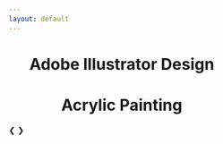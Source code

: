 ```yaml
---
layout: default
---
```

<html>
<head>
<meta name="viewport" content="width=device-width, initial-scale=1">
<style>
* {box-sizing: border-box}
.mySlides1, .mySlides2 {display: none}
img {vertical-align: middle;}

/* Slideshow container */
.slideshow-container {
  max-width: 1000px;
  position: relative;
  margin: auto;
}

/* Next & previous buttons */
.prev, .next {
  cursor: pointer;
  position: absolute;
  top: 50%;
  width: auto;
  padding: 16px;
  margin-top: -22px;
  color: white;
  font-weight: bold;
  font-size: 18px;
  transition: 0.6s ease;
  border-radius: 0 3px 3px 0;
  user-select: none;
}

/* Position the "next button" to the right */
.next {
  right: 0;
  border-radius: 3px 0 0 3px;
}

/* On hover, add a grey background color */
.prev:hover, .next:hover {
  background-color: #f1f1f1;
  color: black;
}
</style>
</head>

<body>
<h1 style="text-align:center">Adobe Illustrator Design</h1>

<!-- Container for the image gallery -->
<div class="slideshow-container">

  <!-- Full-width images with number text -->
  <div class="mySlides1">
    <div class="numbertext">1 / 9</div>
    <img src="/img/adobe_illustrator/class8_homework_ellie_happyholoday.png"  style="width:auto; height:300px">
    <div class="text">Greetings From Tommy and Fluffy</div>
  </div>
  
  <div class="mySlides1">
    <div class="numbertext">2 / 9</div>
    <img src="/img/adobe_illustrator/Ellie_mooncake.png" style="width:auto; height:300px">
    <div class="text">Moon Cake</div>
  </div>

  <div class="mySlides1">
    <div class="numbertext">3 / 9</div>
    <img src="/img/adobe_illustrator/hungarian_door_Ellie.png" style="width:auto; height:400px">
    <div class="text">Hungarian Door</div>
  </div>

  <div class="mySlides1">
    <div class="numbertext">4 / 9</div>
    <img src="/img/adobe_illustrator/homework3_ellie.png" style="width:auto; height:400px">
    <div class="text">Llama in the Farm</div>
  </div>
 
  <div class="mySlides1">
    <div class="numbertext">5 / 9</div>
    <img src="/img/adobe_illustrator/Roger_william_zoo_Ellie.png" style="width:auto; height:400px">
    <div class="text">Roger William Zoo Map</div>
  </div>

  <div class="mySlides1">
    <div class="numbertext">6 / 9</div>
    <img src="/img/adobe_illustrator/Ellie_menu.png" style="width:auto; height:400px">
    <div class="text">Pizza Restaurant Takeout Menu</div>
  </div>
    
   <div class="mySlides1">
    <div class="numbertext">7 / 9</div>
    <img src="/img/adobe_illustrator/Asset_3.png" style="width:auto; height:400px">
    <div class="text">Happy Halloween!</div>
  </div>
  
   <div class="mySlides1">
    <div class="numbertext">8 / 9</div>
    <img src="/img/adobe_illustrator/Asset_4.png" style="width:auto; height:400px">
    <div class="text">Spring Birds</div>
  </div>
  
   <div class="mySlides1">
    <div class="numbertext">9 / 9</div>
    <img src="/img/adobe_illustrator/Final_project_ellie.png" style="width:auto; height:400px">
    <div class="text">Texas Eyeball</div>
  </div>
  
  <h1 style="text-align:center">Acrylic Painting</h1>

   <div class="mySlides2">
    <div class="numbertext">1 / 7</div>
    <img src="/img/painting/elephant.JPG"  style="width:auto; height:400px">
    <div class="text">Mom and Baby Elephant</div>
  </div>
  
  <div class="mySlides2">
    <div class="numbertext">2 / 7</div>
    <img src="/img/painting/3_scenes.JPG" style="width:auto; height:400px">
    <div class="text">Sun Rise Sunset and Night</div>
  </div>

  <div class="mySlides2">
    <div class="numbertext">3 / 7</div>
    <img src="/img/painting/piggy.JPG" style="width:auto; height:400px">
    <div class="text">Happy Piggy Year</div>
  </div>

  <div class="mySlides2">
    <div class="numbertext">4 / 7</div>
    <img src="/img/painting/grassland.JPG" style="width:auto; height:400px">
    <div class="text">Grassland in My Hometown</div>
  </div>
 
  <div class="mySlides2">
    <div class="numbertext">5 / 7</div>
    <img src="/img/painting/sakura.jpg" style="width:auto; height:400px">
    <div class="text">Sakura Over Mt.Fuji</div>
  </div>

  <div class="mySlides2">
    <div class="numbertext">6 / 7</div>
    <img src="/img/painting/van_gogh_sunflower.jpg" style="width:auto; height:400px">
    <div class="text">Van Gogh Sunflower</div>
  </div>
    
   <div class="mySlides2">
    <div class="numbertext">7 / 7</div>
    <img src="/img/painting/snownight.JPG" style="width:auto; height:400px">
    <div class="text">Snownight Sweetdreams</div>
  </div>
  

  <!-- Next and previous buttons -->
  <a class="prev" onclick="plusSlides(-1)">&#10094;</a>
  <a class="next" onclick="plusSlides(1)">&#10095;</a> 

</div>  
<br>

<div style="text-align:center">
  <span class="dot" onclick="currentSlide(1)"></span> 
  <span class="dot" onclick="currentSlide(2)"></span> 
  <span class="dot" onclick="currentSlide(3)"></span> 
  <span class="dot" onclick="currentSlide(4)"></span> 
  <span class="dot" onclick="currentSlide(5)"></span> 
  <span class="dot" onclick="currentSlide(6)"></span> 
  <span class="dot" onclick="currentSlide(7)"></span> 
  <span class="dot" onclick="currentSlide(8)"></span> 
  <span class="dot" onclick="currentSlide(9)"></span> 
  <span class="dot" onclick="currentSlide(10)"></span> 
  <span class="dot" onclick="currentSlide(11)"></span> 
  <span class="dot" onclick="currentSlide(12)"></span> 
  <span class="dot" onclick="currentSlide(13)"></span> 
  <span class="dot" onclick="currentSlide(14)"></span> 
  <span class="dot" onclick="currentSlide(15)"></span>
  <span class="dot" onclick="currentSlide(16)"></span>  
</div>

<script>
var slideIndex = [1,1];
var slideId = ["mySlides1", "mySlides2"]
showSlides(1, 0);
showSlides(1, 1);

function plusSlides(n, no) {
  showSlides(slideIndex[no] += n, no);
}

function showSlides(n, no) {
  var i;
  var x = document.getElementsByClassName(slideId[no]);
  if (n > x.length) {slideIndex[no] = 1}    
  if (n < 1) {slideIndex[no] = x.length}
  for (i = 0; i < x.length; i++) {
     x[i].style.display = "none";  
  }
  x[slideIndex[no]-1].style.display = "block";  
}

function plusSlides(n) {
  showSlides(slideIndex += n);
}

function currentSlide(n) {
  showSlides(slideIndex = n);
}

function showSlides(n) {
  var i;
  var slides = document.getElementsByClassName("mySlides");
  var dots = document.getElementsByClassName("dot");
  if (n > slides.length) {slideIndex = 1}    
  if (n < 1) {slideIndex = slides.length}
  for (i = 0; i < slides.length; i++) {
      slides[i].style.display = "none";  
  }
  for (i = 0; i < dots.length; i++) {
      dots[i].className = dots[i].className.replace(" active", "");
  }
  slides[slideIndex-1].style.display = "block";  
  dots[slideIndex-1].className += " active";
}

</script>

</body>
</html> 
  
  